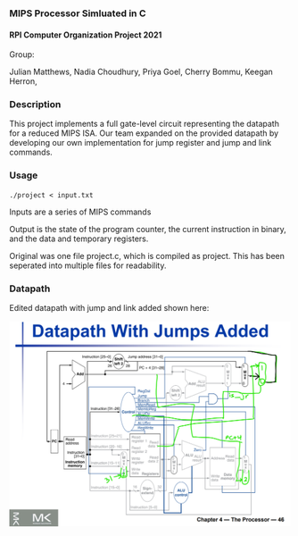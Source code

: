 
### MIPS Processor Simluated in C

#### RPI Computer Organization Project 2021

Group:

Julian Matthews,
Nadia Choudhury,
Priya Goel,
Cherry Bommu,
Keegan Herron,

### Description
This project implements a full gate-level circuit representing the datapath for a reduced
MIPS ISA. Our team expanded on the provided datapath by developing our own implementation
for jump register and jump and link commands.


### Usage
```
./project < input.txt
```
Inputs are a series of MIPS commands

Output is the state of the program counter, the current instruction in binary, and the data and temporary registers.

Original was one file project.c, which is compiled as project. This has been seperated into multiple files for readability. 

### Datapath
Edited datapath with jump and link added shown here:

![](edited_datapath.png)
